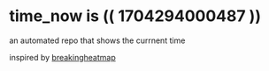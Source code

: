 # time_now is (( 1704294000487 ))

an automated repo that shows the currnent time

inspired by [breakingheatmap](https://github.com/breakingheatmap/breakingheatmap)